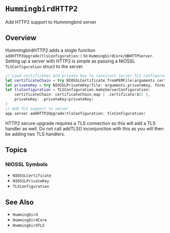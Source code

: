 # ``HummingbirdHTTP2``

Add HTTP2 support to Hummingbird server

## Overview

HummingbirdHTTP2 adds a single function ``addHTTP2Upgrade(tlsConfiguration:)`` to ``HummingbirdCore/HBHTTPServer``. Setting up a server with HTTP2 is simple as passing a NIOSSL `TLSConfiguration` struct to the server.

```swift
// Load certificates and private key to construct server TLS configuration
let certificateChain = try NIOSSLCertificate.fromPEMFile(arguments.certificateChain)
let privateKey = try NIOSSLPrivateKey(file: arguments.privateKey, format: .pem)
let tlsConfiguration = TLSConfiguration.makeServerConfiguration(
    certificateChain: certificateChain.map { .certificate($0) },
    privateKey: .privateKey(privateKey)
)
// Add TLS support to server
app.server.addHTTP2Upgrade(tlsConfiguration: tlsConfiguration)
```

HTTP2 secure upgrade requires a TLS connection so this will add a TLS handler as well. Do not call addTLS() inconjunction with this as you will then be adding two TLS handlers.

## Topics

### NIOSSL Symbols

- ``NIOSSLCertificate``
- ``NIOSSLPrivateKey``
- ``TLSConfiguration``
  
## See Also

- ``Hummingbird``
- ``HummingbirdCore``
- ``HummingbirdTLS``